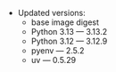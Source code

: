 - Updated versions:
  * base image digest
  * Python 3.13 — 3.13.2
  * Python 3.12 — 3.12.9
  * pyenv — 2.5.2
  * uv — 0.5.29
